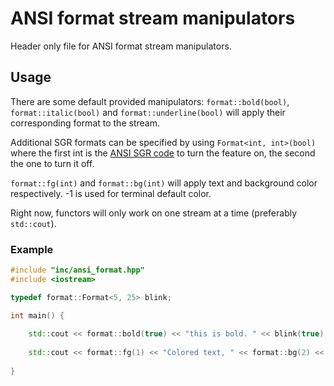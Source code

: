 # ANSI format stream manipulators

Header only file for ANSI format stream manipulators.

## Usage

There are some default provided manipulators: ``format::bold(bool)``, ``format::italic(bool)`` and ``format::underline(bool)`` will apply their corresponding format to the stream.

Additional SGR formats can be specified by using ``Format<int, int>(bool)`` where the first int is the [ANSI SGR code](https://en.wikipedia.org/wiki/ANSI_escape_code) to turn the feature on, the second the one to turn it off. 

``format::fg(int)`` and ``format::bg(int)`` will apply text and background color respectively. -1 is used for terminal default color.

Right now, functors will only work on one stream at a time (preferably ``std::cout``).

### Example

```c++
#include "inc/ansi_format.hpp"
#include <iostream>

typedef format::Format<5, 25> blink;

int main() {
	
    std::cout << format::bold(true) << "this is bold. " << blink(true) << "This is also bold and might be blinking if your terminal supports it. " << format::bold(false) << blink(false) << format::italic(true) << "This is italic. " << format::clear << "Everything is back to normal." << std::endl;
    
    std::cout << format::fg(1) << "Colored text, " << format::bg(2) << "with colored background. " << format::clear << "Normal text again." << std::endl;
    
}
```
